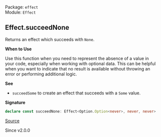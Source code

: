 Package: `effect`<br />
Module: `Effect`<br />

## Effect.succeedNone

Returns an effect which succeeds with `None`.

**When to Use**

Use this function when you need to represent the absence of a value in your
code, especially when working with optional data. This can be helpful when
you want to indicate that no result is available without throwing an error or
performing additional logic.

**See**

- `succeedSome` to create an effect that succeeds with a `Some` value.

**Signature**

```ts
declare const succeedNone: Effect<Option.Option<never>, never, never>
```

[Source](https://github.com/Effect-TS/effect/tree/main/packages/effect/src/Effect.ts#L3111)

Since v2.0.0
